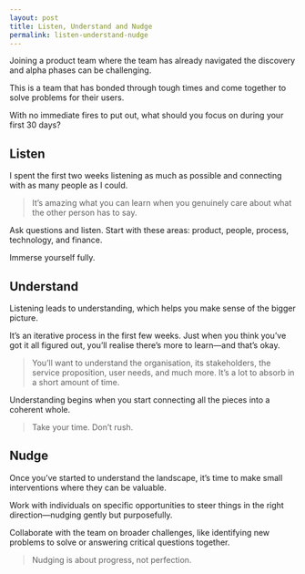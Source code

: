 ```yaml
---
layout: post
title: Listen, Understand and Nudge
permalink: listen-understand-nudge
---
```


Joining a product team where the team has already navigated the discovery and alpha phases can be challenging.

This is a team that has bonded through tough times and come together to solve problems for their users.

With no immediate fires to put out, what should you focus on during your first 30 days?

## Listen

I spent the first two weeks listening as much as possible and connecting with as many people as I could.

> It’s amazing what you can learn when you genuinely care about what the other person has to say.

Ask questions and listen. Start with these areas: product, people, process, technology, and finance.

Immerse yourself fully.

## Understand

Listening leads to understanding, which helps you make sense of the bigger picture.

It’s an iterative process in the first few weeks. Just when you think you’ve got it all figured out, you’ll realise there’s more to learn—and that’s okay.

> You’ll want to understand the organisation, its stakeholders, the service proposition, user needs, and much more. It’s a lot to absorb in a short amount of time.

Understanding begins when you start connecting all the pieces into a coherent whole.

> Take your time. Don’t rush.

## Nudge

Once you’ve started to understand the landscape, it’s time to make small interventions where they can be valuable.

Work with individuals on specific opportunities to steer things in the right direction—nudging gently but purposefully.

Collaborate with the team on broader challenges, like identifying new problems to solve or answering critical questions together.

> Nudging is about progress, not perfection.
